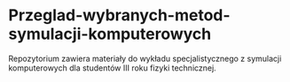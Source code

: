 # Przeglad-wybranych-metod-symulacji-komputerowych
Repozytorium zawiera materiały do wykładu specjalistycznego z symulacji komputerowych dla studentów III roku fizyki technicznej.
